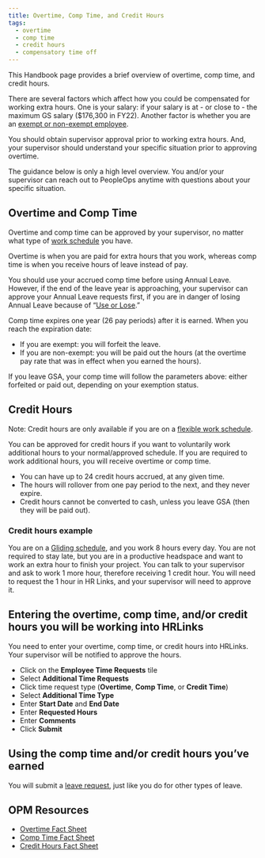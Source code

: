 ```yaml
---
title: Overtime, Comp Time, and Credit Hours
tags:
  - overtime
  - comp time
  - credit hours
  - compensatory time off
---
```

 
This Handbook page provides a brief overview of overtime, comp time, and credit hours. 
 
There are several factors which affect how you could be compensated for working extra hours. One is your salary: if your salary is at - or close to - the maximum GS salary ($176,300 in FY22). Another factor is whether you are an [exempt or non-exempt employee](https://www.dol.gov/sites/dolgov/files/WHD/legacy/files/fs17a_overview.pdf). 
 
You should obtain supervisor approval prior to working extra hours. And, your supervisor should understand your specific situation prior to approving overtime. 
 
The guidance below is only a high level overview. You and/or your supervisor can reach out to PeopleOps anytime with questions about your specific situation.

## Overtime and Comp Time

Overtime and comp time can be approved by your supervisor, no matter what type of [work schedule](https://docs.google.com/document/d/1mz2QNcy5GDITEZ1FFKG_gRlyPRTygYLiGsYWPJ6zXjA/edit#) you have. 

Overtime is when you are paid for extra hours that you work, whereas comp time is when you receive hours of leave instead of pay.

You should use your accrued comp time before using Annual Leave. However, if the end of the leave year is approaching, your supervisor can approve your Annual Leave requests first, if you are in danger of losing Annual Leave because of “[Use or Lose]({{site.baseurl}}/travel-and-leave/leave/#annual-leave).”

Comp time expires one year (26 pay periods) after it is earned. When you reach the expiration date:
- If you are exempt: you will forfeit the leave.
- If you are non-exempt: you will be paid out the hours (at the overtime pay rate that was in effect when you earned the hours).
 
If you leave GSA, your comp time will follow the parameters above: either forfeited or paid out, depending on your exemption status.

## Credit Hours
Note: Credit hours are only available if you are on a [flexible work schedule](https://docs.google.com/document/d/1mz2QNcy5GDITEZ1FFKG_gRlyPRTygYLiGsYWPJ6zXjA/edit#heading=h.pzfowma3jb4c).
 
You can be approved for credit hours if you want to voluntarily work additional hours to your normal/approved schedule. If you are required to work additional hours, you will receive overtime or comp time.
- You can have up to 24 credit hours accrued, at any given time.
- The hours will rollover from one pay period to the next, and they never expire.
- Credit hours cannot be converted to cash, unless you leave GSA (then they will be paid out).

### Credit hours example
You are on a [Gliding schedule](https://docs.google.com/document/d/1mz2QNcy5GDITEZ1FFKG_gRlyPRTygYLiGsYWPJ6zXjA/edit#heading=h.jg1qatn3okhs), and you work 8 hours every day. You are not required to stay late, but you are in a productive headspace and want to work an extra hour to finish your project. You can talk to your supervisor and ask to work 1 more hour, therefore receiving 1 credit hour. You will need to request the 1 hour in HR Links, and your supervisor will need to approve it.

## Entering the overtime, comp time, and/or credit hours you will be working into HRLinks

You need to enter your overtime, comp time, or credit hours into HRLinks. Your supervisor will be notified to approve the hours.
- Click on the **Employee Time Requests** tile
- Select **Additional Time Requests**
- Click time request type (**Overtime**, **Comp Time**, or **Credit Time**)
- Select **Additional Time Type**
- Enter **Start Date** and **End Date**
- Enter **Requested Hours**
- Enter **Comments**
- Click **Submit**

## Using the comp time and/or credit hours you’ve earned
You will submit a [leave request]({{site.baseurl}}/travel-and-leave/leave/#entering-a-leave-request), just like you do for other types of leave.

## OPM Resources
- [Overtime Fact Sheet](https://www.opm.gov/policy-data-oversight/pay-leave/pay-administration/fact-sheets/overtime-pay-title-5/)
- [Comp Time Fact Sheet](https://www.opm.gov/policy-data-oversight/pay-leave/pay-administration/fact-sheets/compensatory-time-off/)
- [Credit Hours Fact Sheet](https://www.opm.gov/policy-data-oversight/pay-leave/work-schedules/fact-sheets/credit-hours-under-a-flexible-work-schedule/)

